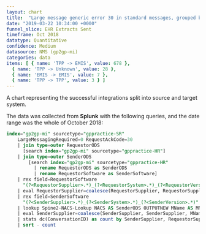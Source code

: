 ```yaml
---
layout: chart
title:  "Large message generic error 30 in standard messages, grouped by sending and receiving system type"
date: "2019-03-22 10:34:00 +0000"
funnel_slice: EHR Extracts Sent
timeframe: Oct 2018
datatype: Quantitative
confidence: Medium
datasource: NMS (gp2gp-mi)
categories: data
items: [ { name: 'TPP -> EMIS', value: 678 },
  { name: 'TPP -> Unknown', value: 28 },
  { name: 'EMIS -> EMIS', value: 7 },
  { name: 'TPP -> TPP', value: 3 } ]
---
```

A chart representing the successful integrations split into source and target system.

The data was collected from **Splunk** with the following queries, and the date range was the whole of October 2018:

```sql
index="gp2gp-mi" sourcetype="gppractice-SR"
    LargeMessagingRequired=0 RequestAckCode=30
    | join type=outer RequestorODS 
      [search index="gp2gp-mi" sourcetype="gppractice-HR"] 
    | join type=outer SenderODS 
        [search index="gp2gp-mi" sourcetype="gppractice-HR" 
          | rename RequestorODS as SenderODS 
          | rename RequestorSoftware as SenderSoftware]
    | rex field=RequestorSoftware 
      "(?<RequestorSupplier>.*)_(?<RequestorSystem>.*)_(?<RequestorVersion>.*)"
    | eval RequestorSupplier=coalesce(RequestorSupplier, RequestorSupplier, "unknown")
    | rex field=SenderSoftware 
      "(?<SenderSupplier>.*)_(?<SenderSystem>.*)_(?<SenderVersion>.*)"
    | lookup Spine2-NACS-Lookup NACS AS SenderODS OUTPUTNEW MName AS MName
    | eval SenderSupplier=coalesce(SenderSupplier, SenderSupplier, MName, MName, "unknown")
    | stats dc(ConversationID) as count by SenderSupplier, RequestorSupplier
    | sort - count
```
